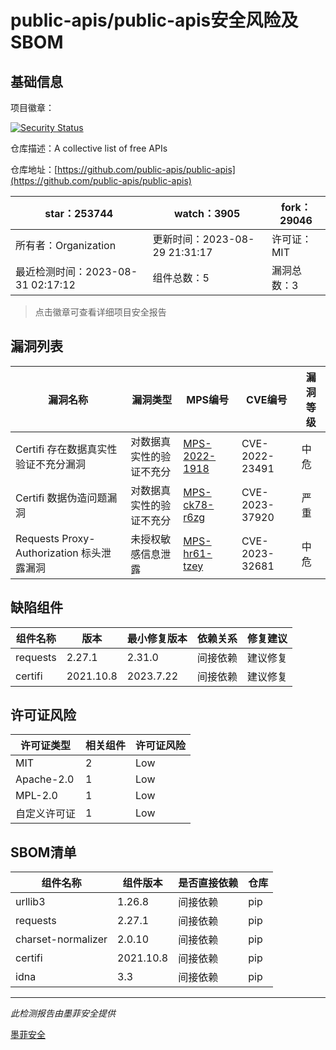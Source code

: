 # public-apis/public-apis安全风险及SBOM

## 基础信息

项目徽章：

[![Security Status](https://www.murphysec.com/platform3/v31/badge/1696950129696530432.svg)](https://www.murphysec.com/console/report/1696226218545147904/1696950129696530432)

仓库描述：A collective list of free APIs

仓库地址：[https://github.com/public-apis/public-apis](https://github.com/public-apis/public-apis)

| star：253744 | watch：3905 | fork：29046 |
| ----------- | -------------- | ------------ |
| 所有者：Organization | 更新时间：2023-08-29 21:31:17 | 许可证：MIT |
| 最近检测时间：2023-08-31 02:17:12 | 组件总数：5 | 漏洞总数：3 |

> 点击徽章可查看详细项目安全报告



## 漏洞列表

| 漏洞名称 | 漏洞类型 | MPS编号 | CVE编号 | 漏洞等级 |
| ------- | ------ | ------- | ------ | ----- |
|Certifi 存在数据真实性验证不充分漏洞|对数据真实性的验证不充分|[MPS-2022-1918](https://www.oscs1024.com/hd/MPS-2022-1918)|CVE-2022-23491|中危|
|Certifi 数据伪造问题漏洞|对数据真实性的验证不充分|[MPS-ck78-r6zg](https://www.oscs1024.com/hd/MPS-ck78-r6zg)|CVE-2023-37920|严重|
|Requests Proxy-Authorization 标头泄露漏洞|未授权敏感信息泄露|[MPS-hr61-tzey](https://www.oscs1024.com/hd/MPS-hr61-tzey)|CVE-2023-32681|中危|




## 缺陷组件

| 组件名称 | 版本 | 最小修复版本 | 依赖关系 | 修复建议 |
| -------- | ---- | ------------ | -------- | -------- |
|requests|2.27.1|2.31.0|间接依赖|建议修复|C:0|H:0|M:1|L:0|
|certifi|2021.10.8|2023.7.22|间接依赖|建议修复|C:1|H:0|M:1|L:0|




## 许可证风险

| 许可证类型 | 相关组件 | 许可证风险 |
| ---------- | -------- | ---------- |
|MIT|2|Low|
|Apache-2.0|1|Low|
|MPL-2.0|1|Low|
|自定义许可证|1|Low|




## SBOM清单

| 组件名称 | 组件版本 | 是否直接依赖 | 仓库 |
| -------- | -------- | ------------ | ---- |
|urllib3|1.26.8|间接依赖|pip|
|requests|2.27.1|间接依赖|pip|
|charset-normalizer|2.0.10|间接依赖|pip|
|certifi|2021.10.8|间接依赖|pip|
|idna|3.3|间接依赖|pip|


------

*此检测报告由墨菲安全提供*

[墨菲安全](www.murphysec.com)